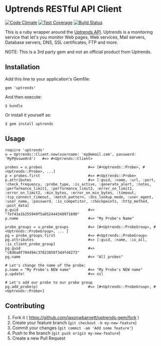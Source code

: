 # Uptrends RESTful API Client

[![Code Climate](http://img.shields.io/codeclimate/github/jasonwbarnett/uptrends-gem.svg?style=flat-square)](https://codeclimate.com/github/jasonwbarnett/uptrends-gem) [![Test Coverage](http://img.shields.io/codeclimate/coverage/github/jasonwbarnett/uptrends-gem.svg?style=flat-square)](https://codeclimate.com/github/jasonwbarnett/uptrends-gem) [![Build Status](http://img.shields.io/travis-ci/jasonwbarnett/uptrends-gem.svg?style=flat-square)](https://travis-ci.org/jasonwbarnett/uptrends-gem)

This is a ruby wrapper around the [Uptrends API][2]. Uptrends is a monitoring service that let's you monitor Web pages, Web services, Mail servers, Database servers, DNS, SSL certificates, FTP and more.

NOTE: This is a 3rd party gem and not an official product from Uptrends.

## Installation

Add this line to your application's Gemfile:

    gem 'uptrends'

And then execute:

    $ bundle

Or install it yourself as:

    $ gem install uptrends

## Usage

    require 'uptrends'
    u = Uptrends::Client.new(username: 'my@email.com', password: 'MyP@sswo0rd')   #=> #<Uptrends::Client>

    probes = u.probes                     #=> [#<Uptrends::Probe>, #<Uptrends::Probe>, ...]
    p = probes.first                      #=> #<Uptrends::Probe>
    p.attributes                          #=> [:guid, :name, :url, :port, :check_frequency, :probe_type, :is_active, :generate_alert, :notes, :performance_limit1, :performance_limit2, :error_on_limit1, :error_on_limit2, :min_bytes, :error_on_min_bytes, :timeout, :tcp_connect_timeout, :match_pattern, :dns_lookup_mode, :user_agent, :user_name, :password, :is_competitor, :checkpoints, :http_method, :post_data]
    p.guid                                #=> "7ef43a1b255949f5a052444348971690"
    p.name                                #=> "My Probe's Name"

    probe_groups = u.probe_groups         #=> [#<Uptrends::ProbeGroup>, #<Uptrends::ProbeGroup>, ... ]
    pg = probe_groups.first               #=> #<Uptrends::ProbeGroup>
    pg.attributes                         #=> [:guid, :name, :is_all, :is_client_probe_group]
    pg.guid                               #=> "c8d6a0f704494c37823850f3d4fd4273"
    pg.name                               #=> "All probes"

    # Let's change the name of the probe:
    p.name = "My Probe's NEW name"        #=> "My Probe's NEW name"
    p.update!                             #=> nil

    # Let's add our probe to our probe group
    pg.add_probe(p)                       #=> [#<Uptrends::ProbeGroup>, #<Uptrends::Probe>]

## Contributing

1. Fork it ( https://github.com/jasonwbarnett/uptrends-gem/fork )
2. Create your feature branch (`git checkout -b my-new-feature`)
3. Commit your changes (`git commit -am 'Add some feature'`)
4. Push to the branch (`git push origin my-new-feature`)
5. Create a new Pull Request


[1]: https://uptrends.com/
[2]: http://www.uptrends.com/en/support/api
